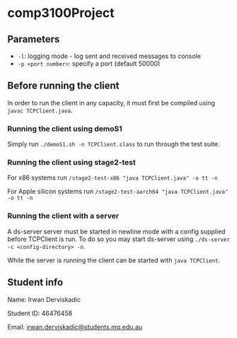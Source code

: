 # comp3100Project

## Parameters
- `-l`: logging mode - log sent and received messages to console
- `-p <port number>`: specify a port (default 50000)

## Before running the client
In order to run the client in any capacity, it must first be compiled using `javac TCPClient.java`.

### Running the client using demoS1
Simply run `./demoS1.sh -n TCPClient.class` to run through the test suite.

### Running the client using stage2-test
For x86 systems run `/stage2-test-x86 "java TCPClient.java" -o tt -n`

For Apple silicon systems run `/stage2-test-aarch64 "java TCPClient.java" -o tt -n`

### Running the client with a server
A ds-server server must be started in newline mode with a config supplied before TCPClient is run. To do so you may start ds-server using `./ds-server -c <config-directory> -n`.

While the server is running the client can be started with `java TCPClient`.

## Student info
Name: Irwan Derviskadic

Student ID: 46476458

Email: irwan.derviskadic@students.mq.edu.au
